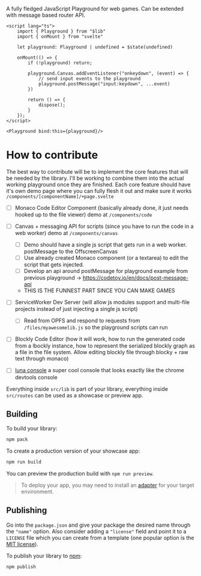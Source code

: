 
A fully fledged JavaScript Playground for web games. Can be extended with message based router API.

```svelte
<script lang="ts">
    import { Playground } from "$lib"
    import { onMount } from "svelte"

    let playground: Playground | undefined = $state(undefined)

    onMount(() => {
        if (!playground) return;
        
        playground.Canvas.addEventListener("onkeydown", (event) => {
            // send input events to the playground
            playground.postMessage("input:keydown", ...event)
        })

        return () => {
            dispose();
        }
    });
</script>

<Playground bind:this={playground}/>
```

# How to contribute
The best way to contribute will be to implement the core features that will be needed by the library. I'll be working to combine them into the actual working playground once they are finished. Each core feature should have it's own demo page where you can fully flesh it out and make sure it works `/components/[componentName]/+page.svelte`

- [ ] Monaco Code Editor Component (basically already done, it just needs hooked up to the file viewer) demo at `/components/code`

- [ ] Canvas + messaging API for scripts (since you have to run the code in a web worker) demo at `/components/canvas`
    - [ ] Demo should have a single js script that gets run in a web worker. postMessage to the OffscreenCanvas
    - [ ] Use already created Monaco component (or a textarea) to edit the script that gets injected.
    - [ ] Develop an api around postMessage for playground example from previous playground -> https://codetoy.io/en/docs/post-message-api
    - THIS IS THE FUNNEST PART SINCE YOU CAN MAKE GAMES

- [ ] ServiceWorker Dev Server (will allow js modules support and multi-file projects instead of just injecting a single js script)
    - [ ] Read from OPFS and respond to requests from `/files/myawesomelib.js` so the playground scripts can run

- [ ] Blockly Code Editor (how it will work, how to run the generated code from a lbockly instance, how to represent the serialized blockly graph as a file in the file system. Allow editing blockly file through blocky + raw text through monaco)

- [ ] [luna console](https://github.com/liriliri/luna/blob/master/src/console/README.md) a super cool console that looks exactly like the chrome devtools console

Everything inside `src/lib` is part of your library, everything inside `src/routes` can be used as a showcase or preview app.

## Building

To build your library:

```sh
npm pack
```

To create a production version of your showcase app:

```sh
npm run build
```

You can preview the production build with `npm run preview`.

> To deploy your app, you may need to install an [adapter](https://svelte.dev/docs/kit/adapters) for your target environment.

## Publishing

Go into the `package.json` and give your package the desired name through the `"name"` option. Also consider adding a `"license"` field and point it to a `LICENSE` file which you can create from a template (one popular option is the [MIT license](https://opensource.org/license/mit/)).

To publish your library to [npm](https://www.npmjs.com):

```sh
npm publish
```
